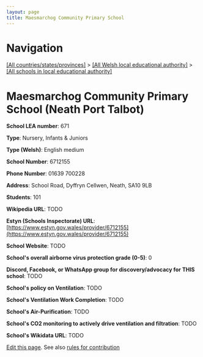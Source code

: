 ```yaml
---
layout: page
title: Maesmarchog Community Primary School
---
```

# Navigation

[[All countries/states/provinces]](../../..) > [[All Welsh local educational authority]](../..) > [[All schools in local educational authority]](..)

# Maesmarchog Community Primary School (Neath Port Talbot)

**School LEA number**: 671

**Type**: Nursery, Infants & Juniors

**Type (Welsh)**: English medium

**School Number**: 6712155

**Phone Number**: 01639 700228

**Address**: School Road, Dyffryn Cellwen, Neath, SA10 9LB

**Students**: 101

**Wikipedia URL**: TODO

**Estyn (Schools Inspectorate) URL**: [https://www.estyn.gov.wales/provider/6712155](https://www.estyn.gov.wales/provider/6712155)

**School Website**: TODO

**School's overall airborne virus protection grade (0-5)**: 0

**Discord, Facebook, or WhatsApp group for discovery/advocacy for THIS school**: TODO

**School's policy on Ventilation**: TODO

**School's Ventilation Work Completion**: TODO

**School's Air-Purification**: TODO

**School's CO2 monitoring to actively drive ventilation and filtration**: TODO

**School's Wikidata URL**: TODO




[Edit this page](https://github.com/VentilationProject/Wales/edit/prif/./Neath_Port_Talbot/Maesmarchog_Community_Primary_School.md). See also [rules for contribution](../../../contribution-rules/)